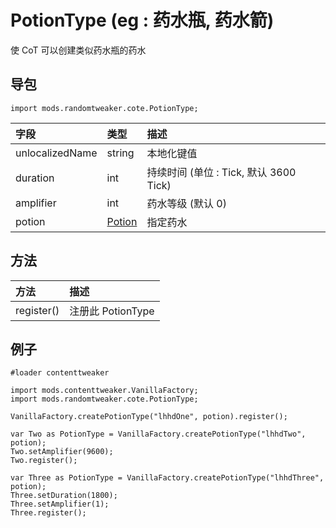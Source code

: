 # PotionType (eg : 药水瓶, 药水箭)

使 CoT 可以创建类似药水瓶的药水

## 导包

```zenscript
import mods.randomtweaker.cote.PotionType;
```

| 字段 | 类型 | 描述 |
| :---- | :---- | :---- |
| unlocalizedName | string | 本地化键值 |
| duration | int | 持续时间 (单位 : Tick, 默认 3600 Tick) |
| amplifier | int | 药水等级 (默认 0) |
| potion | [Potion](Potion.md) | 指定药水 |

## 方法

| 方法 | 描述 |
| :---- | :---- |
| register() | 注册此 PotionType |

## 例子

```zenscript
#loader contenttweaker

import mods.contenttweaker.VanillaFactory;
import mods.randomtweaker.cote.PotionType;

VanillaFactory.createPotionType("lhhdOne", potion).register();

var Two as PotionType = VanillaFactory.createPotionType("lhhdTwo", potion);
Two.setAmplifier(9600);
Two.register();

var Three as PotionType = VanillaFactory.createPotionType("lhhdThree", potion);
Three.setDuration(1800);
Three.setAmplifier(1);
Three.register();
```
